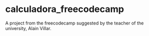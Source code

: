 # calculadora_freecodecamp
A project from the freecodecamp suggested by the teacher of the university, Alain Villar.
